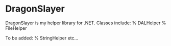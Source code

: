 # DragonSlayer
DragonSlayer is my helper library for .NET.
Classes include:
% DALHelper
% FileHelper

To be added:
% StringHelper
etc...
